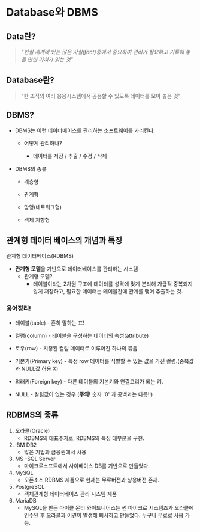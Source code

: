 # Database와 DBMS



## Data란?

> *"현실 세계에 있는 많은 사실(fact)중에서 중요하며 관리가 필요하고 기록해 놓을 만한 가치가 있는 것"*



## Database란?

> "한 조직의 여러 응용시스템에서 공용할 수 있도록 데이터를 모아 놓은 것"

## DBMS?

 - DBMS는 이런 데이터베이스를 관리하는 소프트웨어를 가리킨다.

    - 어떻게 관리하나?

       - 데이터를 저장 / 추출 / 수정 / 삭제

         

- DBMS의 종류

  - 계층형

  - 관계형

  - 망형(네트워크형)

  - 객체 지향형

    

##  관계형 데이터 베이스의 개념과 특징

관계형 데이터베이스(RDBMS) 

- **관계형 모델**을 기반으로 데이터베이스를 관리하는 시스템
  - 관계형 모델? 
    - 테이블이라는 2차원 구조에 데이터를 성격에 맞게 분리해 가급적 중복되지 않게 저장하고, 필요한 데이터는 테이블간에 관계를 맺어 추출하는 것.

### 용어정리!

- 테이블(table) - 흔히 말하는 표!

- 컬럼(column) - 테이블을 구성하는 데이터의 속성(attribute)

- 로우(row) - 지정된 컬럼 데이터로 이루어진 하나의 묶음

- 기본키(Primary key) - 특정 row 데이터를 식별할 수 있는 값을 가진 컬럼.(중복값과 NULL값 허용 X)

- 외래키(Foreign key) - 다른 테이블의 기본키와 연결고리가 되는 키.

- NULL - 칼럼값이 없는 경우 (**주의!** 숫자 '0' 과 공백과는 다름!!)

  

## RDBMS의 종류

1. 오라클(Oracle)
   - RDBMS의 대표주자로, RDBMS의 특징 대부분을 구현.
2. IBM DB2
   - 많은 기업과 금융권에서 사용
3. MS -SQL Server
   - 마이크로소프트에서 사이베이스 DB를 기반으로 만들었다.
4. MySQL
   - 오픈소스 RDBMS 제품으로 현재는 무료버전과 상용버전 존재.
5. PostgreSQL
   - 객체관계형 데이터베이스 관리 시스템 제품
6. MariaDB
   - MySQL을 만든 마이클 몬티 와이드니어스는 썬 마이크로 시스템즈가 오라클에 인수된 후 오라클과 이견이 발생해 퇴사하고 만들었다. 누구나 무료로 사용 가능.

